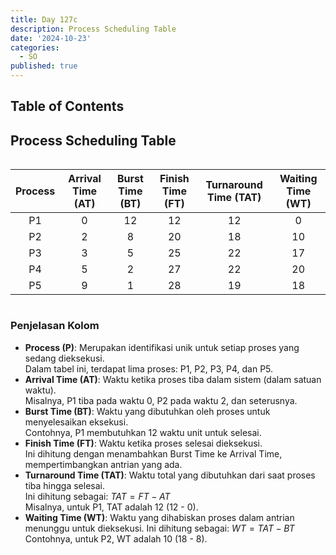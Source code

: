 ```yaml
---
title: Day 127c
description: Process Scheduling Table
date: '2024-10-23'
categories:
  - SO
published: true
---
```


## Table of Contents

## Process Scheduling Table

<div style="overflow-x: scroll">

| Process | Arrival Time (AT) | Burst Time (BT) | Finish Time (FT) | Turnaround Time (TAT) | Waiting Time (WT) |
| :-----: | :---------------: | :-------------: | :--------------: | :-------------------: | :---------------: |
|   P1    |         0         |       12        |        12        |          12           |         0         |
|   P2    |         2         |        8        |        20        |          18           |        10         |
|   P3    |         3         |        5        |        25        |          22           |        17         |
|   P4    |         5         |        2        |        27        |          22           |        20         |
|   P5    |         9         |        1        |        28        |          19           |        18         |

</div>

### Penjelasan Kolom

- **Process (P)**: Merupakan identifikasi unik untuk setiap proses yang sedang dieksekusi.  
  Dalam tabel ini, terdapat lima proses: P1, P2, P3, P4, dan P5.
- **Arrival Time (AT)**: Waktu ketika proses tiba dalam sistem (dalam satuan waktu).  
  Misalnya, P1 tiba pada waktu 0, P2 pada waktu 2, dan seterusnya.
- **Burst Time (BT)**: Waktu yang dibutuhkan oleh proses untuk menyelesaikan eksekusi.  
  Contohnya, P1 membutuhkan 12 waktu unit untuk selesai.
- **Finish Time (FT)**: Waktu ketika proses selesai dieksekusi.  
  Ini dihitung dengan menambahkan Burst Time ke Arrival Time, mempertimbangkan antrian yang ada.
- **Turnaround Time (TAT)**: Waktu total yang dibutuhkan dari saat proses tiba hingga selesai.  
  Ini dihitung sebagai: $TAT=FT−AT$  
  Misalnya, untuk P1, TAT adalah 12 (12 - 0).
- **Waiting Time (WT)**: Waktu yang dihabiskan proses dalam antrian menunggu untuk dieksekusi.
  Ini dihitung sebagai: $WT=TAT−BT$  
  Contohnya, untuk P2, WT adalah 10 (18 - 8).
